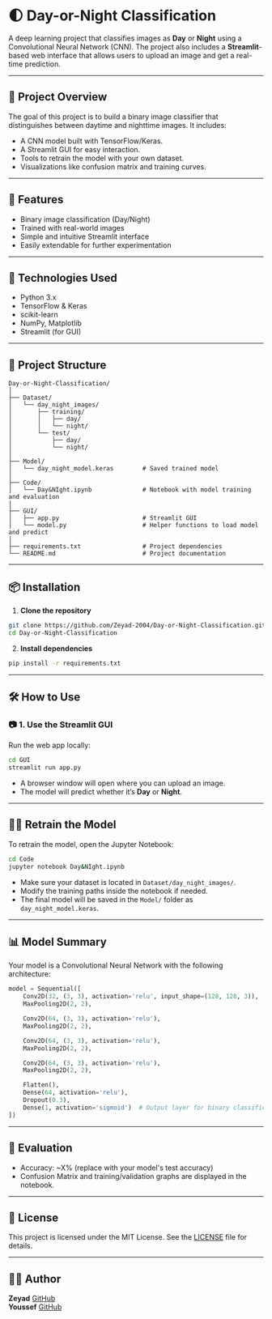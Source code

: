 
# 🌓 Day-or-Night Classification

A deep learning project that classifies images as **Day** or **Night** using a Convolutional Neural Network (CNN). The project also includes a **Streamlit**-based web interface that allows users to upload an image and get a real-time prediction.

---

## 📌 Project Overview

The goal of this project is to build a binary image classifier that distinguishes between daytime and nighttime images. It includes:

- A CNN model built with TensorFlow/Keras.
- A Streamlit GUI for easy interaction.
- Tools to retrain the model with your own dataset.
- Visualizations like confusion matrix and training curves.

---

## 🚀 Features

- Binary image classification (Day/Night)
- Trained with real-world images
- Simple and intuitive Streamlit interface
- Easily extendable for further experimentation

---

## 🧠 Technologies Used

- Python 3.x  
- TensorFlow & Keras  
- scikit-learn  
- NumPy, Matplotlib  
- Streamlit (for GUI)

---

## 📁 Project Structure

```
Day-or-Night-Classification/
│
├── Dataset/
│   └── day_night_images/
│       ├── training/
│       │   ├── day/
│       │   └── night/
│       └── test/
│           ├── day/
│           └── night/
│
├── Model/
│   └── day_night_model.keras        # Saved trained model
│
├── Code/
│   └── Day&NIght.ipynb              # Notebook with model training and evaluation
│
├── GUI/
│   ├── app.py                       # Streamlit GUI
│   └── model.py                     # Helper functions to load model and predict
│
├── requirements.txt                 # Project dependencies
└── README.md                        # Project documentation
```

---

## 📦 Installation

1. **Clone the repository**  
```bash
git clone https://github.com/Zeyad-2004/Day-or-Night-Classification.git
cd Day-or-Night-Classification
```

2. **Install dependencies**  
```bash
pip install -r requirements.txt
```

---

## 🛠️ How to Use

### 📷 1. Use the Streamlit GUI

Run the web app locally:

```bash
cd GUI
streamlit run app.py
```

- A browser window will open where you can upload an image.
- The model will predict whether it’s **Day** or **Night**.

---

## 🏋️‍♂️ Retrain the Model

To retrain the model, open the Jupyter Notebook:

```bash
cd Code
jupyter notebook Day&NIght.ipynb
```

- Make sure your dataset is located in `Dataset/day_night_images/`.
- Modify the training paths inside the notebook if needed.
- The final model will be saved in the `Model/` folder as `day_night_model.keras`.

---

## 📊 Model Summary

Your model is a Convolutional Neural Network with the following architecture:

```python
model = Sequential([
    Conv2D(32, (3, 3), activation='relu', input_shape=(128, 128, 3)),
    MaxPooling2D(2, 2),

    Conv2D(64, (3, 3), activation='relu'),
    MaxPooling2D(2, 2),

    Conv2D(64, (3, 3), activation='relu'),
    MaxPooling2D(2, 2),

    Conv2D(64, (3, 3), activation='relu'),
    MaxPooling2D(2, 2),

    Flatten(),
    Dense(64, activation='relu'),
    Dropout(0.3),
    Dense(1, activation='sigmoid')  # Output layer for binary classification
])
```

---

## 🧪 Evaluation

- Accuracy: ~X% (replace with your model's test accuracy)
- Confusion Matrix and training/validation graphs are displayed in the notebook.

---

## 📄 License

This project is licensed under the MIT License. See the [LICENSE](LICENSE) file for details.

---

## 🙋‍♂️ Author

**Zeyad**
[GitHub](https://github.com/Zeyad-2004)
<br>
**Youssef**
[GitHub](https://github.com/Youssef-Mahmoud-Youssef)